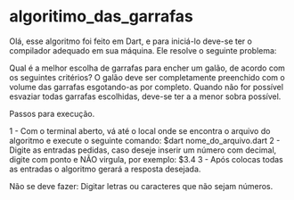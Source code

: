 # algoritimo_das_garrafas

Olá, esse algoritmo foi feito em Dart, e para iniciá-lo deve-se ter o compilador adequado em sua máquina.
Ele resolve o seguinte problema:   

  Qual é a melhor escolha de garrafas para encher um galão, de acordo com os seguintes critérios?
  O galão deve ser completamente preenchido com o volume das garrafas esgotando-as por completo.
  Quando não for possível esvaziar todas garrafas escolhidas, deve-se ter a a menor sobra possível.
 
Passos para execução.

1 - Com o terminal aberto, vá até o local onde se encontra o arquivo do algoritmo e execute o seguinte comando: $dart nome_do_arquivo.dart
2 - Digite as entradas pedidas, caso deseje inserir um número com decimal, digite com ponto e NÃO virgula, por exemplo: $3.4
3 - Após colocas todas as entradas o algoritmo gerará a resposta desejada.

Não se deve fazer:
  Digitar letras ou caracteres que não sejam números.
